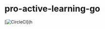 # pro-active-learning-go
[![CircleCI](https://circleci.com/gh/bbcgirl/pro-active-learning-go.svg?style=shield)](h